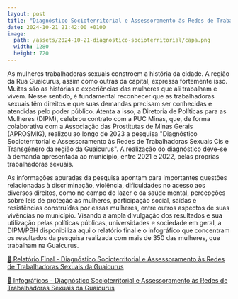 ```yaml
---
layout: post
title: "Diagnóstico Socioterritorial e Assessoramento às Redes de Trabalhadoras Sexuais da Guaicurus"
date: 2024-10-21 21:42:00 +0100
image:
  path: /assets/2024-10-21-diagnostico-socioterritorial/capa.png
  width: 1280
  height: 720
---
```


As mulheres trabalhadoras sexuais constroem a história da cidade. A região da Rua Guaicurus, assim como outras da capital, expressa fortemente isso. Muitas são as histórias e experiências das mulheres que ali trabalham e vivem. Nesse sentido, é fundamental reconhecer que as trabalhadoras sexuais têm direitos e que suas demandas precisam ser conhecidas e atendidas pelo poder público. Atenta a isso, a Diretoria de Políticas para as Mulheres (DIPM), celebrou contrato com a PUC Minas, que, de forma colaborativa com a Associação das Prostitutas de Minas Gerais (APROSMIG), realizou ao longo de 2023 a pesquisa "Diagnóstico Socioterritorial e Assessoramento às Redes de Trabalhadoras Sexuais Cis e Transgênero da região da Guaicurus". A realização do diagnóstico deve-se à demanda apresentada ao município, entre 2021 e 2022, pelas próprias trabalhadoras sexuais.

As informações apuradas da pesquisa apontam para importantes questões relacionadas à discriminação, violência, dificuldades no acesso aos diversos direitos, como no campo do lazer e da saúde mental, percepções sobre leis de proteção às mulheres, participação social, saídas e resistências construídas por essas mulheres, entre outros aspectos de suas vivências no município. Visando a ampla divulgação dos resultados e sua utilização pelas políticas públicas, universidades e sociedade em geral, a DIPM/PBH disponibiliza aqui o relatório final e o infográfico que concentram os resultados da pesquisa realizada com mais de 350 das mulheres, que trabalham na Guaicurus.

<object data="/assets/2024-10-21-diagnostico-socioterritorial/relatorio-final-010324-2.pdf" width="100%" height="600" type='application/pdf'></object>
[📎 Relatório Final - Diagnóstico Socioterritorial e Assessoramento às Redes de Trabalhadoras Sexuais da Guaicurus](/assets/2024-10-21-diagnostico-socioterritorial/relatorio-final-010324-2.pdf)

<object data="/assets/2024-10-21-diagnostico-socioterritorial/infograficos-010324-2.pdf" width="100%" height="600" type='application/pdf'></object>
[📎 Infográficos - Diagnóstico Socioterritorial e Assessoramento às Redes de Trabalhadoras Sexuais da Guaicurus](/assets/2024-10-21-diagnostico-socioterritorial/infograficos-010324-2.pdf)
